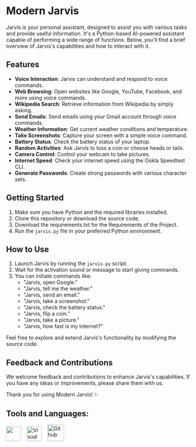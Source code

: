 # Modern Jarvis

Jarvis is your personal assistant, designed to assist you with various tasks and provide useful information. It's a Python-based AI-powered assistant capable of performing a wide range of functions. Below, you'll find a brief overview of Jarvis's capabilities and how to interact with it.

## Features
- **Voice Interaction**: Jarvis can understand and respond to voice commands.
- **Web Browsing**: Open websites like Google, YouTube, Facebook, and more using voice commands.
- **Wikipedia Search**: Retrieve information from Wikipedia by simply asking.
- **Send Emails**: Send emails using your Gmail account through voice commands.
- **Weather Information**: Get current weather conditions and temperature.
- **Take Screenshots**: Capture your screen with a simple voice command.
- **Battery Status**: Check the battery status of your laptop.
- **Random Activities**: Ask Jarvis to toss a coin or choose heads or tails.
- **Camera Control**: Control your webcam to take pictures.
- **Internet Speed**: Check your internet speed using the Ookla Speedtest CLI.
- **Generate Passwords**: Create strong passwords with various character sets.

## Getting Started

1. Make sure you have Python and the required libraries installed.
2. Clone this repository or download the source code.
3. Download the requirements.txt for the Requirements of the Project.
4. Run the `jarvis.py` file in your preferred Python environment.

## How to Use

1. Launch Jarvis by running the `jarvis.py` script.
2. Wait for the activation sound or message to start giving commands.
3. You can initiate commands like:
   - "Jarvis, open Google."
   - "Jarvis, tell me the weather."
   - "Jarvis, send an email."
   - "Jarvis, take a screenshot."
   - "Jarvis, check the battery status."
   - "Jarvis, flip a coin."
   - "Jarvis, take a picture."
   - "Jarvis, how fast is my internet?"

Feel free to explore and extend Jarvis's functionality by modifying the source code.

## Feedback and Contributions

We welcome feedback and contributions to enhance Jarvis's capabilities. If you have any ideas or improvements, please share them with us.

Thank you for using Modern Jarvis! ✨


## Tools and Languages:
[<img src="https://cdn.iconscout.com/icon/free/png-256/python-3521655-2945099.png" width="40px" />](https://www.python.org/) &nbsp;&nbsp;
[<img alt="Visual Studio Code" src="https://cdn.icon-icons.com/icons2/2107/PNG/512/file_type_vscode_icon_130084.png" width="40px" />](https://code.visualstudio.com/) &nbsp;&nbsp;
[<img alt="Github" src="https://cdn.freebiesupply.com/logos/large/2x/github-icon-logo-png-transparent.png" width="45px" />](https://code.visualstudio.com/)
